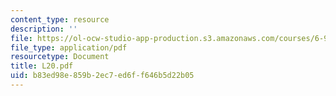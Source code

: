 ```yaml
---
content_type: resource
description: ''
file: https://ol-ocw-studio-app-production.s3.amazonaws.com/courses/6-973-organic-optoelectronics-spring-2003/b83ed98e859b2ec7ed6ff646b5d22b05_L20.pdf
file_type: application/pdf
resourcetype: Document
title: L20.pdf
uid: b83ed98e-859b-2ec7-ed6f-f646b5d22b05
---
```

